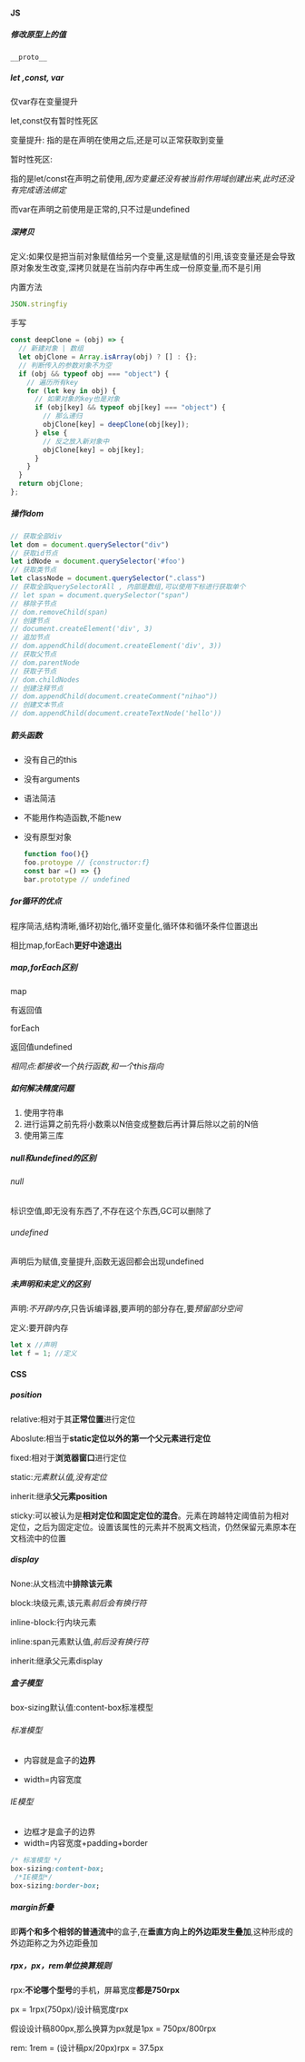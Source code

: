 #### JS

##### 修改原型上的值

```ts
__proto__
```

##### let ,const, var

仅var存在变量提升

let,const仅有暂时性死区

变量提升:
指的是在声明在使用之后,还是可以正常获取到变量

暂时性死区:

指的是let/const在声明之前使用,*因为变量还没有被当前作用域创建出来,此时还没有完成语法绑定*

而var在声明之前使用是正常的,只不过是undefined

##### 深拷贝

定义:如果仅是把当前对象赋值给另一个变量,这是赋值的引用,该变变量还是会导致原对象发生改变,深拷贝就是在当前内存中再生成一份原变量,而不是引用

内置方法

```js
JSON.stringfiy
```

手写

```ts
const deepClone = (obj) => {
  // 新建对象 | 数组
  let objClone = Array.isArray(obj) ? [] : {};
  // 判断传入的参数对象不为空
  if (obj && typeof obj === "object") {
    // 遍历所有key
    for (let key in obj) {
      // 如果对象的key也是对象
      if (obj[key] && typeof obj[key] === "object") {
        // 那么递归
        objClone[key] = deepClone(obj[key]);
      } else {
        // 反之放入新对象中
        objClone[key] = obj[key];
      }
    }
  }
  return objClone;
};
```

##### 操作dom

```js
// 获取全部div
let dom = document.querySelector("div")
// 获取id节点
let idNode = document.querySelector('#foo')
// 获取类节点
let classNode = document.querySelector(".class")
// 获取全部querySelectorAll , 内部是数组,可以使用下标进行获取单个
// let span = document.querySelector("span")
// 移除子节点
// dom.removeChild(span)
// 创建节点
// document.createElement('div', 3)
// 追加节点
// dom.appendChild(document.createElement('div', 3))
// 获取父节点
// dom.parentNode
// 获取子节点
// dom.childNodes
// 创建注释节点
// dom.appendChild(document.createComment("nihao"))
// 创建文本节点
// dom.appendChild(document.createTextNode('hello'))
```

##### 箭头函数

* 没有自己的this

* 没有arguments

* 语法简洁

* 不能用作构造函数,不能new

* 没有原型对象

  ```js
  function foo(){}
  foo.protoype // {constructor:f}
  const bar =() => {}
  bar.prototype // undefined
  ```

##### for循环的优点

程序简洁,结构清晰,循环初始化,循环变量化,循环体和循环条件位置退出

相比map,forEach**更好中途退出**

##### map,forEach区别

map 

有返回值

forEach

返回值undefined

*相同点:都接收一个执行函数,和一个this指向*

##### 如何解决精度问题

1. 使用字符串
2. 进行运算之前先将小数乘以N倍变成整数后再计算后除以之前的N倍
3. 使用第三库

##### null和undefined的区别

###### null

标识空值,即无没有东西了,不存在这个东西,GC可以删除了

###### undefined

声明后为赋值,变量提升,函数无返回都会出现undefined

##### 未声明和未定义的区别

声明:*不开辟内存*,只告诉编译器,要声明的部分存在,要*预留部分空间*

定义:要开辟内存

```js
let x //声明
let f = 1; //定义
```

#### CSS

##### position

relative:相对于其**正常位置**进行定位

Aboslute:相当于**static定位以外的第一个父元素进行定位**

fixed:相对于**浏览器窗口**进行定位

static:*元素默认值,没有定位*

inherit:继承**父元素position**

sticky:可以被认为是**相对定位和固定定位的混合**。元素在跨越特定阈值前为相对定位，之后为固定定位。设置该属性的元素并不脱离文档流，仍然保留元素原本在文档流中的位置

##### display

None:从文档流中**排除该元素**

block:块级元素,该元素*前后会有换行符*

inline-block:行内块元素

inline:span元素默认值,*前后没有换行符*

inherit:继承父元素display

##### 盒子模型

box-sizing默认值:content-box标准模型

###### 标准模型

* 内容就是盒子的**边界**

* width=内容宽度

###### IE模型

* 边框才是盒子的边界
* width=内容宽度+padding+border

```css
/* 标准模型 */
box-sizing:content-box;
 /*IE模型*/
box-sizing:border-box;
```

##### margin折叠

即**两个和多个相邻的普通流中**的盒子,在**垂直方向上的外边距发生叠加**,这种形成的外边距称之为外边距叠加

##### rpx，px，rem单位换算规则

rpx:**不论哪个型号**的手机，屏幕宽度**都是750rpx**

px = 1rpx(750px)/设计稿宽度rpx 

假设设计稿800px,那么换算为px就是1px = 750px/800rpx

rem: 1rem = (设计稿px/20px)rpx = 37.5px
